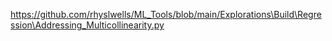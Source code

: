 https://github.com/rhyslwells/ML_Tools/blob/main/Explorations\Build\Regression\Addressing_Multicollinearity.py